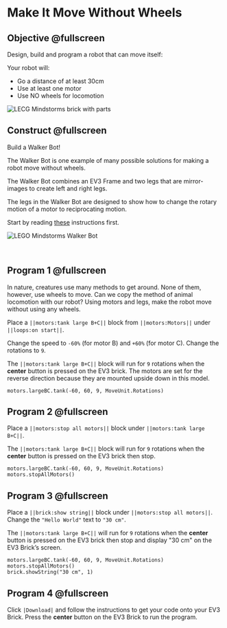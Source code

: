 # Make It Move Without Wheels 

## Objective @fullscreen

Design, build and program a robot that can move itself:

Your robot will:

* Go a distance of at least 30cm
* Use at least one motor
* Use NO wheels for locomotion

![LECG Mindstorms brick with parts](/static/lessons/make-it-move/locomotion-no-wheels.jpg)


## Construct @fullscreen

Build a Walker Bot!

The Walker Bot is one example of many possible solutions for making a robot move without wheels.

The Walker Bot combines an EV3 Frame and two legs that are mirror-images to create left and right legs.

The legs in the Walker Bot are designed to show how to change the rotary motion of a motor to reciprocating motion.

Start by reading [these](https://le-www-live-s.legocdn.com/sc/media/lessons/mindstorms-ev3/ev3-dep/building%20instructions/walker-bot-bi-180fc24f9298e1dd6201099627d43903.pdf) instructions first.
 
![LEGO Mindstorms Walker Bot](/static/lessons/make-it-move/walker-bot.jpg)

 
## Program 1 @fullscreen

In nature, creatures use many methods to get around. None of them, however, use wheels to move. Can we copy the method of animal locomotion with our robot? Using motors and legs, make the robot move without using any wheels.

Place a ``||motors:tank large B+C||`` block from ``||motors:Motors||`` under ``||loops:on start||``.

Change the speed to `-60%` (for motor B) and `+60%` (for motor C).
Change the rotations to `9`.

The ``||motors:tank large B+C||`` block will run for `9` rotations when the **center** button is pressed on the EV3 brick. The motors are set for the reverse direction because they are mounted upside down in this model.

```blocks
motors.largeBC.tank(-60, 60, 9, MoveUnit.Rotations)
```

## Program 2 @fullscreen

Place a ``||motors:stop all motors||`` block under ``||motors:tank large B+C||``.

The ``||motors:tank large B+C||`` block will run for `9` rotations when the **center** button is pressed on the EV3 brick then stop.

```blocks
motors.largeBC.tank(-60, 60, 9, MoveUnit.Rotations)
motors.stopAllMotors()
```

## Program 3 @fullscreen

Place a ``||brick:show string||`` block under ``||motors:stop all motors||``.
Change the `"Hello World"` text to `"30 cm"`.

The ``||motors:tank large B+C||`` will run for `9` rotations when the **center** button is pressed on the EV3 brick then stop and display "30 cm" on the EV3 Brick’s screen.

```blocks
motors.largeBC.tank(-60, 60, 9, MoveUnit.Rotations)
motors.stopAllMotors()
brick.showString("30 cm", 1)
```

## Program 4 @fullscreen

Click `|Download|` and follow the instructions to get your code onto your EV3 Brick. Press the **center** button on the EV3 Brick to run the program.
